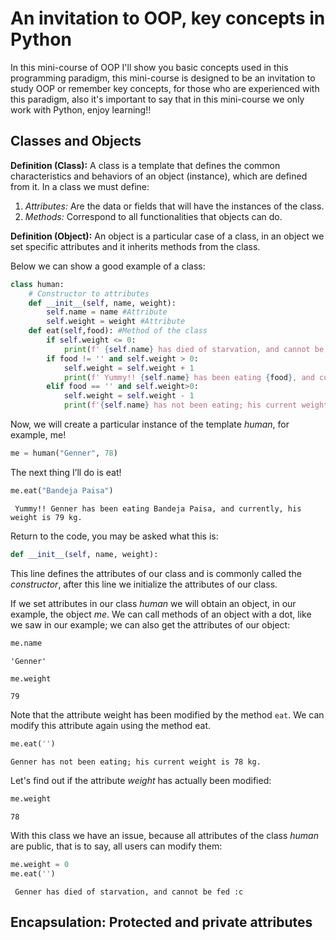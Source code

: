 # An invitation to OOP, key concepts in Python

In this mini-course of OOP I'll show you basic concepts used in this programming paradigm, this mini-course is designed to be an invitation to study OOP or remember key concepts, for those who are experienced with this paradigm, also it's important to say that in this mini-course we only work with Python, enjoy learning!!

## Classes and Objects
**Definition (Class):** A class is a template that defines the common characteristics and behaviors of an object (instance), which are defined from it. In a class we must define:
1) *Attributes:* Are the data or fields that will have the instances of the class.
2) *Methods:* Correspond to all functionalities that objects can do.

**Definition (Object):** An object is a particular case of a class, in an object we set specific attributes and it inherits methods from the class.

Below we can show a good example of a class:


```python
class human:
    # Constructor to attributes
    def __init__(self, name, weight):
        self.name = name #Attribute
        self.weight = weight #Attribute
    def eat(self,food): #Method of the class
        if self.weight <= 0:
            print(f' {self.name} has died of starvation, and cannot be fed :c')
        if food != '' and self.weight > 0:
            self.weight = self.weight + 1
            print(f' Yummy!! {self.name} has been eating {food}, and currently, his weight is {self.weight} kg.')
        elif food == '' and self.weight>0:
            self.weight = self.weight - 1
            print(f'{self.name} has not been eating; his current weight is {self.weight} kg.')
```

Now, we will create a particular instance of the template *human*, for example, me!


```python
me = human("Genner", 78)
```

The next thing I’ll do is eat!


```python
me.eat("Bandeja Paisa")
```

     Yummy!! Genner has been eating Bandeja Paisa, and currently, his weight is 79 kg.
    

Return to the code, you may be asked what this is:
```python
def __init__(self, name, weight):
```
This line defines the attributes of our class and is commonly called the *constructor*, after this line we initialize the attributes of our class.

If we set attributes in our class *human* we will obtain an object, in our example, the object *me*. We can call methods of an object with a dot, like we saw in our example; we can also get the attributes of our object:


```python
me.name
```




    'Genner'




```python
me.weight
```




    79



Note that the attribute weight has been modified by the method `eat`. We can modify this attribute again using the method eat.


```python
me.eat('')
```

    Genner has not been eating; his current weight is 78 kg.
    

Let's find out if the attribute *weight* has actually been modified:


```python
me.weight
```




    78



With this class we have an issue, because all attributes of the class *human* are public, that is to say, all users can modify them:


```python
me.weight = 0
me.eat('')
```

     Genner has died of starvation, and cannot be fed :c
    

## Encapsulation: Protected and private attributes


```python

```
